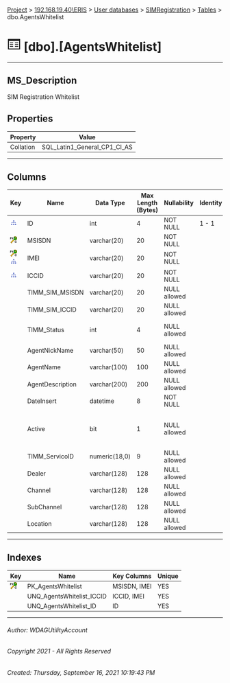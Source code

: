 #### 

[Project](../../../../index.md) > [192.168.19.40\\ERIS](../../../index.md) > [User databases](../../index.md) > [SIMRegistration](../index.md) > [Tables](Tables.md) > dbo.AgentsWhitelist

# ![Tables](../../../../Images/Table32.png) [dbo].[AgentsWhitelist]

---

## <a name="#description"></a>MS_Description

SIM Registration Whitelist

## <a name="#properties"></a>Properties

| Property | Value |
|---|---|
| Collation | SQL_Latin1_General_CP1_CI_AS |


---

## <a name="#columns"></a>Columns

| Key | Name | Data Type | Max Length (Bytes) | Nullability | Identity | Default | Description |
|---|---|---|---|---|---|---|---|
| [![Indexes UNQ_AgentsWhitelist_ID](../../../../Images/Index.png)](#indexes) | ID | int | 4 | NOT NULL | 1 - 1 |  |  |
| [![Cluster Primary Key PK_AgentsWhitelist: MSISDN\IMEI](../../../../Images/pkcluster.png)](#indexes) | MSISDN | varchar(20) | 20 | NOT NULL |  |  | _Agent MSISDN_ |
| [![Cluster Primary Key PK_AgentsWhitelist: MSISDN\IMEI](../../../../Images/pkcluster.png)](#indexes)[![Indexes UNQ_AgentsWhitelist_ICCID](../../../../Images/Index.png)](#indexes) | IMEI | varchar(20) | 20 | NOT NULL |  |  | _Agent Device Identification_ |
| [![Indexes UNQ_AgentsWhitelist_ICCID](../../../../Images/Index.png)](#indexes) | ICCID | varchar(20) | 20 | NOT NULL |  |  | _Agent SIM Identification_ |
|  | TIMM_SIM_MSISDN | varchar(20) | 20 | NULL allowed |  |  | _MSISDN on the CRM_ |
|  | TIMM_SIM_ICCID | varchar(20) | 20 | NULL allowed |  |  | _ICCID on the CRM_ |
|  | TIMM_Status | int | 4 | NULL allowed |  |  | _Status of the MSISDN on the CRM_ |
|  | AgentNickName | varchar(50) | 50 | NULL allowed |  |  | _Agent nickname_ |
|  | AgentName | varchar(100) | 100 | NULL allowed |  |  | _Agent name_ |
|  | AgentDescription | varchar(200) | 200 | NULL allowed |  |  | _Agent description_ |
|  | DateInsert | datetime | 8 | NOT NULL |  | (getdate()) | _Datetime of creation_ |
|  | Active | bit | 1 | NULL allowed |  | ((0)) | _Status of the Agent whitelist ( 0 - disabled, 1- active)_ |
|  | TIMM_ServicoID | numeric(18,0) | 9 | NULL allowed |  |  | _CRM ServiceID_ |
|  | Dealer | varchar(128) | 128 | NULL allowed |  |  | _Agent Classification_ |
|  | Channel | varchar(128) | 128 | NULL allowed |  | ('Unknown') | _Agent Channel_ |
|  | SubChannel | varchar(128) | 128 | NULL allowed |  |  | _Agent Subchannel_ |
|  | Location | varchar(128) | 128 | NULL allowed |  |  | _Agent Location_ |


---

## <a name="#indexes"></a>Indexes

| Key | Name | Key Columns | Unique |
|---|---|---|---|
| [![Cluster Primary Key PK_AgentsWhitelist: MSISDN\IMEI](../../../../Images/pkcluster.png)](#indexes) | PK_AgentsWhitelist | MSISDN, IMEI | YES |
|  | UNQ_AgentsWhitelist_ICCID | ICCID, IMEI | YES |
|  | UNQ_AgentsWhitelist_ID | ID | YES |


---

###### Author:  WDAGUtilityAccount

###### Copyright 2021 - All Rights Reserved

###### Created: Thursday, September 16, 2021 10:19:43 PM

